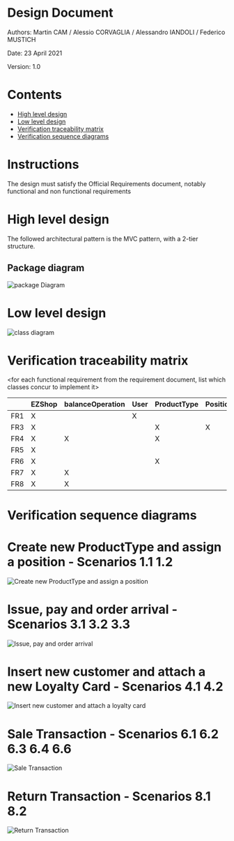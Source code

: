 # Design Document 


Authors: Martin CAM / Alessio CORVAGLIA / Alessandro IANDOLI / Federico MUSTICH

Date: 23 April 2021

Version: 1.0


# Contents

- [High level design](#package-diagram)
- [Low level design](#class-diagram)
- [Verification traceability matrix](#verification-traceability-matrix)
- [Verification sequence diagrams](#verification-sequence-diagrams)

# Instructions

The design must satisfy the Official Requirements document, notably functional and non functional requirements

# High level design 

The followed architectural pattern is the MVC pattern, with a 2-tier structure. 

## Package diagram
![package Diagram](http://www.plantuml.com/plantuml/png/SoWkIImgAStDuIf8JCvEJ4zLK7AD2ix8Br1IgEPIK80BfYIM90A5Qf75KYkIKmjAClFpYj5bSlDJKdF0WhK8Szr3FP6D1afnGVWAUdfs2d1PBeVKl1IWWm00)




# Low level design

![class diagram](http://www.plantuml.com/plantuml/png/VLNTRjqs3BxNKmYvseOrMDwW-Mc104DpbYOtksCbvXoXikIIT0OZsBjFbdbipmgQ2uVyz94VHP4u7rc0PEYY-P85BR3zScMkOxH7547YtosV3PSJ2mrECh65vAq70JD30o5REO5O8BIXwsDm4aVhaS8hUlj2kJF0d5q02JdP6BvZ-R2Kn1tqR4_mYlOROhAv2oBeBuqv876XO78b9rl27qEWaYqa2wL45u4P-T9WAIPbGMCgP3_z_VMK-pSJy_68_ZuzCvA1KYN46uXGqXb2HldbL-C8GN0Y5CTZnCKvefG-J0xFdk93xpNYCHnFKWuddP3c_tbOinue-y79qzYZnYsOYkqughd1L7g3t8mtGBVPOtF2D-CTigFGJnrU5FyQ84cGSIqXSr16O1xmWNozM0zZDJ_dhLTCGfV9L--Qodj2N4gj8DVRl8I4jmDBxcfGbtru6LT0xxi0DSFgQRupm4iJRu5ySK04t6boddAZSiWX2JyavTQH_WeHdmWIWzFBWlVdRkNfTFy6dobtYaFVn_4kiCj3aaSGVCfAUlzGmrpk-a5mBgUqKM5Clgb6fLlyY4tfUgD7b87I_m-eObhRBBNG6h7t4pWChwNBV3h0s66I3KZeWqnDrQD5iDBtMClMoT6TUwxJfmzVoNoT_1r-AyRQF2KNuD_pEa-xPj-CBNz3CU_zOYRei3fzuVsJQJwX776Dtcp8dAEV0KsZthHHrVVh2kbvS7X0Uav1Af2o85VhXsxMHajNIwk5m15LXy1zLpFYAyPYBs5rYsfCdgnorEWkMjQoW0oyHf_NeMewTMQffJyh-yyyGfHnUYUjqXNpt8mwkTKit71CkAboDvOQBGGAt7jR4G-2S-BCCgUj0r6VO6PibcUdszok6TfPbZQmgc_45y9xyet49ikd93JQjst3T-KkKJge3pqIB7L1Dn4doojv_Yso5rSNziC7U_7RHHtd5jxEgLdcwEAFoqkbNEqegxtDKaV9r6_rDNAMCvl7twNM8MeBsnozBzcqp-o1JI7x8Vefjtbwqo0_IrtzbghtthIYkNEJgsMqnRMSPaJCHqn-wE9_)







# Verification traceability matrix

\<for each functional requirement from the requirement document, list which classes concur to implement it>

|     | EZShop  |  balanceOperation  |  User | ProductType  | Position  | Order  |  TransactionEntry |  ReturnTransaction |  SaleTransaction | LoyaltyCard  | Customer |
|-----|---|---|---|---|---|---|---|---|---|---| --- |
|FR1  | X  |   | X  |   |   |   |   |   |   |   |   |
|FR3  |  X |   |   | X  | X  |   |   |   |   |   |   |
|FR4  |  X | X  |   | X  |   | X  |   |   |   |   |   |
|FR5  |  X |   |   |   |   |   |   |   |   |  X | X  |
|FR6  |  X |   |   | X  |   |   | X  | X  | X  | X  | X  |
|FR7  |  X | X  |   |   |   |   | X  | X  |   |   |   |
|FR8  |  X | X  |   |   |   |   |   |   |   |   |   |


# Verification sequence diagrams 

# Create new ProductType and assign a position - Scenarios 1.1 1.2
![Create new ProductType and assign a position](http://www.plantuml.com/plantuml/png/SoWkIImgAStDuKfCBialKWZEo2_mJSnBJ4yjuk92uYZesYcuHe445AmK3FKKaejI4qjI0uhoKqgJIq8g2r8rDBaWyY2LIE90vKPw2dcfvGeeYd6QRQodK5gG0Z8xlpYp93C_3u_19deAnQabI0gHf46gOJ9M2gPG9o2KEgJcfG2z3G00)

# Issue, pay and order arrival - Scenarios 3.1 3.2 3.3
![Issue, pay and order arrival](http://www.plantuml.com/plantuml/png/VP7BQiCm44Nt_efPjeiA-duiYbteihZ5pIQxGHeIWIE9qIZ1Vn_5SOWnSNRYtgEh0ogZ84lQj4MbnJCqQnz-qE6Ak1YTuUuJlfU703xWNe6DCL7DXlZcjXYAZFH99XuKEDh10CmEFIe8sCtFF2c898sWqBaV3pmhODAUpHUsw3GjWfcoGrC7OXJhNRxrShIRDbT4Nq_lz6OLizrYUr7vRKRvbxr9MlwxG9bwxwc_X4wiT1aioPdy2Ni0)

# Insert new customer and attach a new Loyalty Card - Scenarios 4.1 4.2
![Insert new customer and attach a loyalty card](http://www.plantuml.com/plantuml/png/XOwxJiH034NxVCKjeM34ycOAj6X5HmSqT5R6Q2AIJ3HsGFltC0fM4XwYzFNnyTsAKjQnQokgDMNiI6B3sQPHD7MVO_MLu-W65i9Zut0hhnWuI-gfHI0bQ896HcstnfTRqtYSk5aqvFJM11R4HjQovT-xvuUO1dYSEWH-QNesmS5XDIs_rJjpwFaTC_QhxjoXpapAEyfXfRfFUsfrNt9uN4osHVY7yDA1LAcEXNbC_xMySX1Myrc-VkznFL6pQx7zsNLpNEWduUBSSX_6hlq0)


# Sale Transaction - Scenarios 6.1 6.2 6.3 6.4 6.6
![Sale Transaction](http://www.plantuml.com/plantuml/png/bL8zZzH03EtpArn2GM1lEMv9WKuSHmKYaBs6pifuoKYJySXnGFdtp2IxaFtMTL7UntiU-xvJ5ErRbs6jBF20NMD9icpx0Qy-mEFFgk401Ino6EaLEbeB-YvgBFiNBxE9aiW7M04tENZw0qSQE1cnp06DAOLDN-kQaohQUrO2Hnije58Ai15kOGdAi08K0g50g6IWzseTQ4D28n0ceovHe--ivovY25J0snn-aPPYQof9dhpLlPbclH-zoW05t8vJ7G99TJhXNNmwqkyzne8QUIU7lyk1Gp931nY26pxPhkOuqmzKMlDaUBNQQkOIC-SUPtBVNyvDIxYqutGPRvuTkbW0UNDWTOvxyz-zvZRqIYLRhzrdbgDsNtX0fyC3YadIvLwnINOk9jw1K4tsDoMunA4b7zyRNl_xBMIi9kiTUELTRiUzRybVIHisroJJgLIAsdTpxgpdtTYJnNn4Xxwcfs1GQO-yHRu54jmvhyQZFOAYxfwywLlt5m00)


# Return Transaction - Scenarios 8.1 8.2
![Return Transaction](http://www.plantuml.com/plantuml/png/ZP9FJy904CNlV8e99qsm2W8g1qCa78reyU9jx3vjOzdTRASn_VQEPOdKFy53asRVxytCcyoy4WvIRyeUP-82BRZA2uHUB_xGoJKjdzBSUPhHCA5NICebre5jfOx2sQFZNzbHGctf1qWTR9UFaE8_L7MU9sJn7gN3ZSO9XHPT1MVgJ1IpJa0bNcH6_LJWQJoWoO2c2dgmm51jfIX9SWGGw-Utteh4qJDYGPZ-tgZh8dk3BAs4HhjEjaFkFNPonLdMZOV2Kzq5vBvcxIhD7pak4e8r_qrzkKlzAQwusS1gSZhTlGQOGXOSJDGERlsgdJ7Ijv3ScOEUuLbhIeMbhZhqrydepGHaBfWRBjbcUFI61HquAdSUWNULHzlzVfVKDuSrUgyV)
